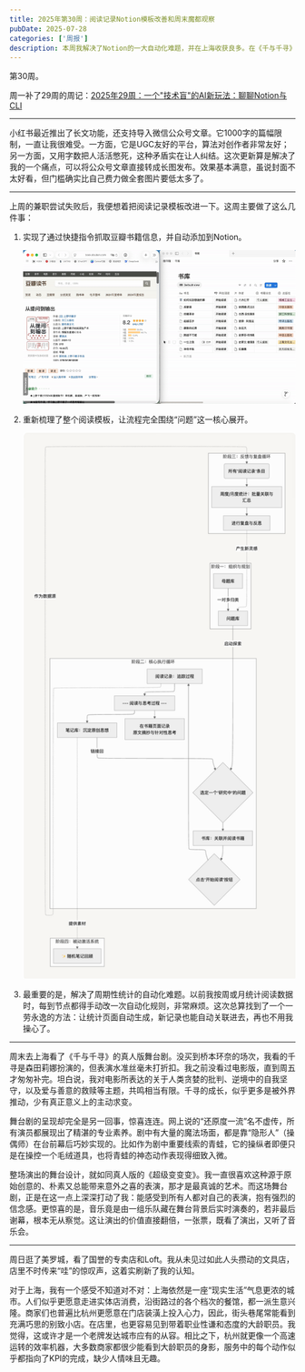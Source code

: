 ```yaml
---
title: 2025年第30周：阅读记录Notion模板改善和周末魔都观察
pubDate: 2025-07-28
categories: ['周报']
description: 本周我解决了Notion的一大自动化难题，并在上海收获良多。在《千与千寻》舞台剧中，我被其朴素而真诚的艺术创意深深打动；而在城市漫步中，则感受到了上海的“生活质感”与杭州“效率机器”间的鲜明对比。
---
```


第30周。

周一补了29周的周记：[2025年29周：一个"技术盲"的AI新玩法：聊聊Notion与CLI](https://whyya.xyz/posts/20250721/)

---

小红书最近推出了长文功能，还支持导入微信公众号文章。它1000字的篇幅限制，一直让我很难受。一方面，它是UGC友好的平台，算法对创作者非常友好；另一方面，又用字数把人活活憋死，这种矛盾实在让人纠结。这次更新算是解决了我的一个痛点，可以将公众号文章直接转成长图发布。效果基本满意，虽说封面不太好看，但门槛确实比自己费力做全套图片要低太多了。

---

上周的兼职尝试失败后，我便想着把阅读记录模板改进一下。这周主要做了这么几件事：

1. 实现了通过快捷指令抓取豆瓣书籍信息，并自动添加到Notion。

   ![抓取豆瓣书籍信息到Notion快捷指令](src/images/抓取豆瓣书籍信息到Notion快捷指令.gif)

2. 重新梳理了整个阅读模板，让流程完全围绕“问题”这一核心展开。

   ![阅读记录Notion模板流程图](src/images/阅读记录Notion模板流程图.png)

3. 最重要的是，解决了周期性统计的自动化难题。以前我按周或月统计阅读数据时，每到节点都得手动改一次自动化规则，非常麻烦。这次总算找到了一个一劳永逸的方法：让统计页面自动生成，新记录也能自动关联进去，再也不用我操心了。

---

周末去上海看了《千与千寻》的真人版舞台剧。没买到桥本环奈的场次，我看的千寻是森田莉娜扮演的，但表演水准丝毫未打折扣。我之前没看过电影版，直到周五才匆匆补完。坦白说，我对电影所表达的关于人类贪婪的批判、逆境中的自我坚守，以及爱与善意的救赎等主题，共鸣相当有限。千寻的成长，似乎更多是被外界推动，少有真正意义上的主动求变。

舞台剧的呈现却完全是另一回事，惊喜连连。网上说的“还原度一流”名不虚传，所有演员都展现出了精湛的专业素养。剧中有大量的魔法场面，都是靠“隐形人”（操偶师）在台前幕后巧妙实现的。比如作为剧中重要线索的青蛙，它的操纵者即便只是在操控一个毛绒道具，也将青蛙的神态动作表现得细致入微。

整场演出的舞台设计，就如同真人版的《超级变变变》。我一直很喜欢这种源于原始创意的、朴素又总能带来意外之喜的表演，那才是最真诚的艺术。而这场舞台剧，正是在这一点上深深打动了我：能感受到所有人都对自己的表演，抱有强烈的信念感。更惊喜的是，音乐竟是由一组乐队藏在舞台背景后实时演奏的，若非最后谢幕，根本无从察觉。这让演出的价值直接翻倍，一张票，既看了演出，又听了音乐会。

---

周日逛了美罗城，看了国誉的专卖店和Loft。我从未见过如此人头攒动的文具店，店里不时传来“哇”的惊叹声，这着实刷新了我的认知。

对于上海，我有一个感受不知道对不对：上海依然是一座“现实生活”气息更浓的城市。人们似乎更愿意走进实体店消费，沿街路过的各个档次的餐馆，都一派生意兴隆。商家们也普遍比杭州更愿意在门店装潢上投入心力，因此，街头巷尾常能看到充满巧思的别致小店。在店里，也更容易见到带着职业性谦和态度的大龄职员。我觉得，这或许才是一个老牌发达城市应有的从容。相比之下，杭州就更像一个高速运转的效率机器，大多数商家都很少能看到大龄职员的身影，服务中的每个动作似乎都指向了KPI的完成，缺少人情味且无趣。
